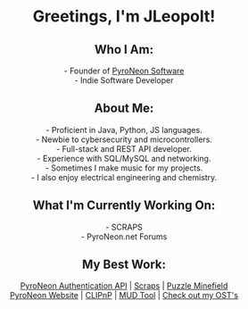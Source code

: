 <h1 align="center">Greetings, I'm JLeopolt!</h1>

<h2 align="center">Who I Am:</h2>
<p align="center">
- Founder of <a href="https://www.pyroneon.net">PyroNeon Software</a> <br>
- Indie Software Developer <br>
</p>

<h2 align="center">About Me:</h2>
<p align="center">
- Proficient in Java, Python, JS languages. <br>
- Newbie to cybersecurity and microcontrollers. <br>
- Full-stack and REST API developer. <br>
- Experience with SQL/MySQL and networking. <br>
- Sometimes I make music for my projects. <br>
- I also enjoy electrical engineering and chemistry. <br>
</p>

<h2 align="center">What I'm Currently Working On:</h2>
<p align="center">
- SCRAPS <br>
- PyroNeon.net Forums <br>
</p>

<h2 align="center">My Best Work:</h2>
<p align="center">
 <a href="https://www.pyroneon.net/accounts/register">PyroNeon Authentication API</a> |
 <a href="https://www.pyroneon.net/scraps">Scraps</a> |
 <a href="https://www.pyroneon.net/PuzzleMinefield">Puzzle Minefield</a> <br>
 <a href="https://www.pyroneon.net">PyroNeon Website</a> | 
 <a href="https://www.pyroneon.net/clipnp">CLIPnP</a> | 
 <a href="https://www.pyroneon.net/mudtool">MUD Tool</a> | 
 <a href="https://soundcloud.com/jleopolt">Check out my OST's</a>  <br>
</p>
